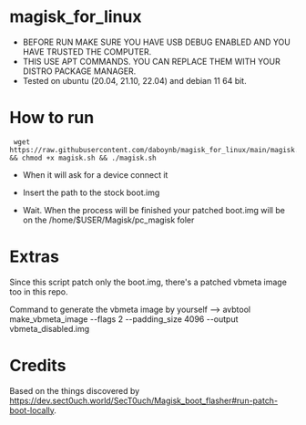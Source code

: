 # magisk_for_linux

- BEFORE RUN MAKE SURE YOU HAVE USB DEBUG ENABLED AND YOU HAVE TRUSTED THE COMPUTER.
- THIS USE APT COMMANDS. YOU CAN REPLACE THEM WITH YOUR DISTRO PACKAGE MANAGER.
- Tested on ubuntu (20.04, 21.10, 22.04) and debian 11 64 bit.

# How to  run

     wget https://raw.githubusercontent.com/daboynb/magisk_for_linux/main/magisk.sh && chmod +x magisk.sh && ./magisk.sh

  - When it will ask for a device connect it

  - Insert the path to the stock boot.img

  - Wait. When the process will be finished your patched boot.img will be on the /home/$USER/Magisk/pc_magisk foler

# Extras

Since this script patch only the boot.img, there's a patched vbmeta image too in this repo. 

Command to generate the vbmeta image by yourself --> avbtool make_vbmeta_image --flags 2 --padding_size 4096 --output vbmeta_disabled.img

# Credits 

Based on the things discovered by https://dev.sect0uch.world/SecT0uch/Magisk_boot_flasher#run-patch-boot-locally.
